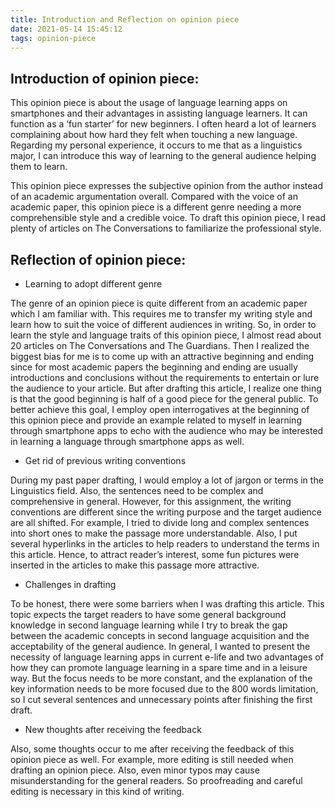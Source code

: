 ```yaml
---
title: Introduction and Reflection on opinion piece
date: 2021-05-14 15:45:12
tags: opinion-piece
---
```

## Introduction of opinion piece:

This opinion piece is about the usage of language learning apps on smartphones and their advantages in assisting language learners. It can function as a ‘fun starter’ for new beginners. I often heard a lot of learners complaining about how hard they felt when touching a new language. Regarding my personal experience, it occurs to me that as a linguistics major, I can introduce this way of learning to the general audience helping them to learn. 

This opinion piece expresses the subjective opinion from the author instead of an academic argumentation overall. Compared with the voice of an academic paper, this opinion piece is a different genre needing a more comprehensible style and a credible voice. To draft this opinion piece, I read plenty of articles on The Conversations to familiarize the professional style. 


## Reflection of opinion piece:

- Learning to adopt different genre

The genre of an opinion piece is quite different from an academic paper which I am familiar with. This requires me to transfer my writing style and learn how to suit the voice of different audiences in writing. So, in order to learn the style and language traits of this opinion piece, I almost read about 20 articles on The Conversations and The Guardians. Then I realized the biggest bias for me is to come up with an attractive beginning and ending since for most academic papers the beginning and ending are usually introductions and conclusions without the requirements to entertain or lure the audience to your article. But after drafting this article, I realize one thing is that the good beginning is half of a good piece for the general public. To better achieve this goal, I employ open interrogatives at the beginning of this opinion piece and provide an example related to myself in learning through smartphone apps to echo with the audience who may be interested in learning a language through smartphone apps as well.

- Get rid of previous writing conventions

During my past paper drafting, I would employ a lot of jargon or terms in the Linguistics field. Also, the sentences need to be complex and comprehensive in general. However, for this assignment, the writing conventions are different since the writing purpose and the target audience are all shifted. For example, I tried to divide long and complex sentences into short ones to make the passage more understandable. Also, I put several hyperlinks in the articles to help readers to understand the terms in this article. Hence, to attract reader’s interest, some fun pictures were inserted in the articles to make this passage more attractive.

- Challenges in drafting

To be honest, there were some barriers when I was drafting this article. This topic expects the target readers to have some general background knowledge in second language learning while I try to break the gap between the academic concepts in second language acquisition and the acceptability of the general audience. In general, I wanted to present the necessity of language learning apps in current e-life and two advantages of how they can promote language learning in a spare time and in a leisure way. But the focus needs to be more constant, and the explanation of the key information needs to be more focused due to the 800 words limitation, so I cut several sentences and unnecessary points after finishing the first draft.

- New thoughts after receiving the feedback

Also, some thoughts occur to me after receiving the feedback of this opinion piece as well. For example, more editing is still needed when drafting an opinion piece. Also, even minor typos may cause misunderstanding for the general readers. So proofreading and careful editing is necessary in this kind of writing.

